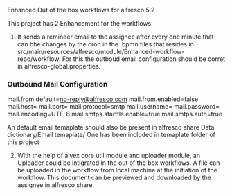 Enhanced Out of the box workflows for alfresco 5.2


This project has 2 Enhancement for the workflows.



1. It sends a  reminder email to the assignee after every one minute that can bhe changes by the cron in the .bpmn files that resides in 
src/main/resources/alfresco/module/Enhanced-workflow-repo/workflow. For this the outboud email configuration should be corret in alfresco-global.properties.
### Outbound Mail Configuration ###
mail.from.default=no-reply@alfresco.com
mail.from.enabled=false
mail.host=
mail.port=
mail.protocol=smtp
mail.username=
mail.password=
mail.encoding=UTF-8
mail.smtps.starttls.enable=true
mail.smtps.auth=true

An default email temaplate should also be present in alfresco share Data dictionary/Email temaplate/
One has been included in temaplate folder of this project

2. With the help of alvex core util module and uploader module, an Uploader could be intigrated in the out of the box workflows. A file can be uploaded in the workflow from local machine at the initiation of the workflow. This document can be previewed and downloaded by the assignee in alfresco share.

